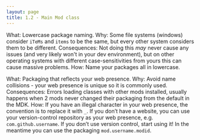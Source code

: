 ```yaml
---
layout: page
title: 1.2 - Main Mod class
---
```



What: Lowercase package naming.
Why: Some file systems (windows) consider `iTeMs` and `items` to be the same, but every other system considers them to be different.
Consequences: Not doing this _may_ never cause any issues (and very likely won't in your dev environment), but on other operating systems with different case-sensitivities from yours this can cause massive problems.
How: Name your packages all in lowercase.

What: Packaging that reflects your web presence.
Why: Avoid name collisions - your web presence is unique so it is commonly used.
Consequences: Errors loading classes with other mods installed, usually happens when 2 mods never changed their packaging from the default in the MDK.
How: If you have an illegal character in your web presence, the convention is to replace it with `_`. If you don’t have a website, you can use your version-control repository as your web presence, e.g. `com.github.username`. If you don’t use version control, start using it! In the meantime you can use the packaging `mod.username.modid`.